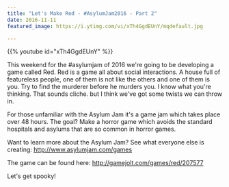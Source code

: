 ```yaml
---
title: "Let's Make Red - #AsylumJam2016 - Part 2"
date: 2016-11-11
featured_image: https://i.ytimg.com/vi/xTh4GgdEUnY/mqdefault.jpg

---
```


{{% youtube id="xTh4GgdEUnY" %}}

This weekend for the #asylumjam of 2016 we're going to be developing a game called Red. Red is a game all about social interactions. A house full of featureless people, one of them is not like the others and one of them is you. Try to find the murderer before he murders you. I know what you're thinking. That sounds cliche. but I think we've got some twists we can throw in.

For those unfamiliar with the Asylum Jam it's a game jam which takes place over 48 hours. The goal? Make a horror game which avoids the standard hospitals and asylums that are so common in horror games.

Want to learn more about the Asylum Jam? See what everyone else is creating: http://www.asylumjam.com/games

The game can be found here: http://gamejolt.com/games/red/207577

Let's get spooky!